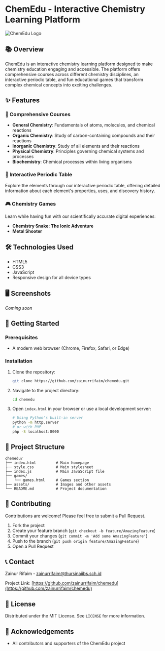 # ChemEdu - Interactive Chemistry Learning Platform

![ChemEdu Logo](https://via.placeholder.com/150x50?text=ChemEdu)

## 📚 Overview

ChemEdu is an interactive chemistry learning platform designed to make chemistry education engaging and accessible. The platform offers comprehensive courses across different chemistry disciplines, an interactive periodic table, and fun educational games that transform complex chemical concepts into exciting challenges.

## ✨ Features

### 🧪 Comprehensive Courses
- **General Chemistry**: Fundamentals of atoms, molecules, and chemical reactions
- **Organic Chemistry**: Study of carbon-containing compounds and their reactions
- **Inorganic Chemistry**: Study of all elements and their reactions
- **Physical Chemistry**: Principles governing chemical systems and processes
- **Biochemistry**: Chemical processes within living organisms

### 🔬 Interactive Periodic Table
Explore the elements through our interactive periodic table, offering detailed information about each element's properties, uses, and discovery history.

### 🎮 Chemistry Games
Learn while having fun with our scientifically accurate digital experiences:
- **Chemistry Snake: The Ionic Adventure**
- **Metal Shooter**

## 🛠️ Technologies Used

- HTML5
- CSS3
- JavaScript
- Responsive design for all device types

## 🖥️ Screenshots

*Coming soon*

## 🚀 Getting Started

### Prerequisites

- A modern web browser (Chrome, Firefox, Safari, or Edge)

### Installation

1. Clone the repository:
   ```bash
   git clone https://github.com/zainurrifaim/chemedu.git
   ```

2. Navigate to the project directory:
   ```bash
   cd chemedu
   ```

3. Open `index.html` in your browser or use a local development server:
   ```bash
   # Using Python's built-in server
   python -m http.server
   # or with PHP
   php -S localhost:8000
   ```

## 📝 Project Structure

```
chemedu/
├── index.html         # Main homepage
├── style.css          # Main stylesheet
├── index.js           # Main JavaScript file
├── games/
│   └── games.html     # Games section
├── assets/            # Images and other assets
└── README.md          # Project documentation
```

## 🤝 Contributing

Contributions are welcome! Please feel free to submit a Pull Request.

1. Fork the project
2. Create your feature branch (`git checkout -b feature/AmazingFeature`)
3. Commit your changes (`git commit -m 'Add some AmazingFeature'`)
4. Push to the branch (`git push origin feature/AmazingFeature`)
5. Open a Pull Request

## 📞 Contact

Zainur Rifaim - zainurrifaim@thursinaiibs.sch.id

Project Link: [https://github.com/zainurrifaim/chemedu](https://github.com/zainurrifaim/chemedu)

## 📜 License

Distributed under the MIT License. See `LICENSE` for more information.

## 🙏 Acknowledgements

- All contributors and supporters of the ChemEdu project
